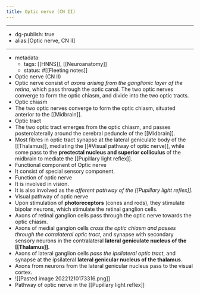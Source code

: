 ```yaml
---
title: Optic nerve (CN II)
---
```


- --
- dg-publish: true
- alias:[Optic nerve, CN II]
- --
- metadata:
	- tags: [[HNNS]], [[Neuroanatomy]]
	- status: #[[Fleeting notes]]
- Optic nerve (CN II)
- Optic nerve consist of *axons arising from the ganglionic layer of the retina*, which pass through the optic canal. The two optic nerves converge to form the optic chiasm, and divide into the two optic tracts.
- Optic chiasm
- The two optic nerves converge to form the optic chiasm, situated anterior to the [[Midbrain]].
- Optic tract
- The two optic tract emerges from the optic chiasm, and passes posterolaterally around the cerebral peduncle of the [[Midbrain]].
- Most fibres in optic tract synapse at the lateral geniculate body of the [[Thalamus]], mediating the [[#Visual pathway of optic nerve]], while some pass to the **prectectal nucleus and superior colliculus** of the midbrain to mediate the [[Pupillary light reflex]].
- Functional component of Optic nerve
- It consist of special sensory component.
- Function of optic nerve
- It is involved in vision.
- It is also involved as the *afferent pathway of the [[Pupillary light reflex]]*.
- Visual pathway of optic nerve
- Upon stimulation of **photoreceptors** (cones and rods), they stimulate bipolar neurons, which stimulate the retinal ganglion cells.
- Axons of retinal ganglion cells pass through the optic nerve towards the optic chiasm.
- Axons of medial gangion cells *cross the optic chiasm and passes through the cotralateral optic tract*, and synapse with secondary sensory neurons in the contralateral **lateral geniculate nucleus of the [[Thalamus]]**.
- Axons of lateral ganglion cells *pass the ipsilateral optic tract*, and synapse at the ipsilateral **lateral genicular nucleus of the thalamus**.
- Axons from neurons from the lateral genicular nucleus pass to the visual cortex.
- ![[Pasted image 20221210173316.png]]
- Pathway of optic nerve in the [[Pupillary light reflex]]